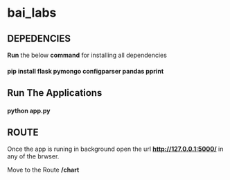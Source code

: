 # bai_labs

## DEPEDENCIES
**Run** the below **command** for installing all dependencies
####  pip install flask pymongo configparser pandas pprint

## Run The Applications
 #### python app.py


## ROUTE

Once the app is runing in background open the url **http://127.0.0.1:5000/** in any of the brwser.

Move to the Route **/chart** 

